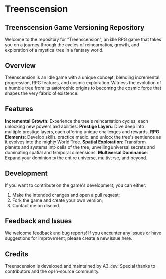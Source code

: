 # Treenscension
Treenscension Game Versioning Repository
---
Welcome to the repository for "Treenscension", an idle RPG game that takes you on a journey through the cycles of reincarnation, growth, and exploration of a mystical tree in a fantasy world.

## Overview
Treenscension is an idle game with a unique concept, blending incremental progression, RPG features, and cosmic exploration. Witness the evolution of a humble tree from its autotrophic origins to becoming the cosmic force that shapes the very fabric of existence.

## Features
**Incremental Growth**: Experience the tree's reincarnation cycles, each unlocking new powers and abilities.
**Prestige Layers**: Dive deep into multiple prestige layers, each offering unique challenges and rewards.
**RPG Elements**: Develop skills, practice magic, and unlock the tree's sentience as it evolves into the mighty World Tree.
**Spatial Exploration**: Transform planets and systems into cells of the tree, unveiling universal secrets and dominating spatial and temporal dimensions.
**Multiversal Dominance**: Expand your dominion to the entire universe, multiverse, and beyond.


## Development
If you want to contribute on the game's development, you can either: 
1. Make the intended changes and open a pull request;
2. Fork the game and create your own version;
3. Contact me on discord.

## Feedback and Issues
We welcome feedback and bug reports! If you encounter any issues or have suggestions for improvement, please create a new issue here.

## Credits
Treenscension is developed and maintained by A3_dev. Special thanks to contributors and the open-source community.
